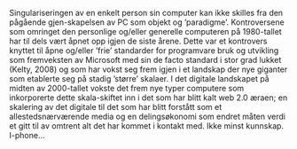 
Singulariseringen av en enkelt person sin computer kan ikke skilles fra den pågående gjen-skapelsen av PC som objekt og ’paradigme’. Kontroversene som omringet den personlige og/eller generelle computeren på 1980-tallet har til dels vært åpnet opp igjen de siste årene. Dette var et kontrovers knyttet til åpne og/eller ’frie’ standarder for programvare bruk og utvikling som fremveksten av Microsoft med sin de facto standard i stor grad lukket (Kelty, 2008) og som har vokst seg frem igjen i et landskap der nye giganter som etablerte seg på stadig ’større’ skalaer. I det digitale landskapet på midten av 2000-tallet vokste det frem nye typer computere som inkorporerte dette skala-skiftet inn i det som har blitt kalt web 2.0 æraen; en skalering av det digitale til det som har blitt forstått som et allestedsnærværende media og en delingsøkonomi som endret måten verdi et gitt til av omtrent alt det har kommet i kontakt med. Ikke minst kunnskap. I-phone...
